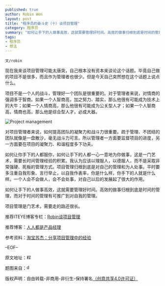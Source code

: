 ```yaml
---
published: true
author: Robin Wen
layout: post
title: "程序员的奋斗史（十）谈项目管理"
category: 程序员
summary: "如何让手下的人做事高效，这就需要管理好时间。高效的做事归根到底是时间的管理，而对于时间的管理有可推广到对自我的管理。"
tags: 
- 程序员
- 想法
---
```


`文/robin`

现在我来谈项目管理可能太唐突，自己根本没有资本来谈论这个话题。毕竟自己做的项目不是很多，而且作为管理者也很少。但是今天自己突然想在这个话题上说点什么。

项目不是一个人的战斗，管理好一个团队是很重要的。对于管理者来说，对情商的强调多于智商。如果一个人智商高，加之努力、踏实，那么他很有可能成为技术上的大牛；如果一个人情商高，那么他很有可能成为公关型人才；如果一个人智商高，情商也高，那么他是综合型人才，必成大器。

![Project management](https://cdn.wenguobing.com/ZBZpuUM.jpg)

对项目管理者来说，如何提高团队的凝聚力和战斗力很重要。疏于管理、不团结的团队就像是一盘散沙，毫无战斗力可言。所以管理者一方面要监督项目的进度，另一方面要在项目的凝聚力、和谐程度多下功夫。

如何让你手下的人都服你，如何让手下的人都一心一意地为你做事，这是一门艺术，需要长时间管理经验的积累。我认为应该以理服人，以德服人，而不是采取非常强硬、死板的管理方式。项目管理归根到底是对自己的管理和为人处事。平时要多注重自我形象、言行举止，以自我作表率，你是什么样，你手下的人就是什么样。一个人会不会做人，会不会处事，对自己以后的发展起了很大的作用。

如何让手下的人做事高效，这就需要管理好时间。高效的做事归根到底是时间的管理，而对于时间的管理有可推广到对自我的管理。

项目管理是门艺术，需要走的路还很长。

推荐ITEYE博客专栏：<a href="http://www.iteye.com/blogs/subjects/management" target="_blank">Robin谈项目管理</a>

推荐博客：<a href="http://iamsujie.com/" target="_blank">人人都是产品经理</a>

参考资料：<a href="http://www.pmtoo.com/project/2012/1125/1560.html" target="_blank">淘宝苏杰：分享项目管理中的经验</a>

–EOF–

原文地址：<a href="http://blog.csdn.net/justdb/article/details/8373430" target="_blank"><img src="https://cdn.wenguobing.com/BROigUO.jpg" title="程序员的奋斗史（十）谈项目管理" height="16px" width="16px" border="0" alt="程序员的奋斗史（十）谈项目管理" /></a>

题图来自：<a href="http://www.denizon.com/project-management/" target="_blank"><img src="https://cdn.wenguobing.com/wFkNs3K.jpg" title="denizon" height="16px" width="16px" border="0" alt="denizon" /></a>

版权声明：自由转载-非商用-非衍生-保持署名<a href="http://creativecommons.org/licenses/by-nc-nd/4.0/deed.zh" target="_blank">（创意共享4.0许可证）</a>
